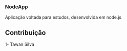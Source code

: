 ### NodeApp

Aplicação voltada para estudos, desenvolvida em node.js.

## Contribuição
1- Tawan Silva


